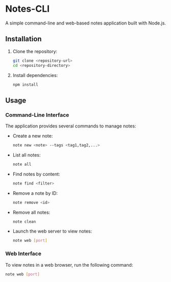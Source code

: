 # Notes-CLI

A simple command-line and web-based notes application built with Node.js.


## Installation

1. Clone the repository:
    ```sh
    git clone <repository-url>
    cd <repository-directory>
    ```

2. Install dependencies:
    ```sh
    npm install
    ```

## Usage

### Command-Line Interface

The application provides several commands to manage notes:

- Create a new note:
    ```sh
    note new <note> --tags <tag1,tag2,...>
    ```

- List all notes:
    ```sh
    note all
    ```

- Find notes by content:
    ```sh
    note find <filter>
    ```

- Remove a note by ID:
    ```sh
    note remove <id>
    ```

- Remove all notes:
    ```sh
    note clean
    ```

- Launch the web server to view notes:
    ```sh
    note web [port]
    ```

### Web Interface

To view notes in a web browser, run the following command:
```sh
note web [port]